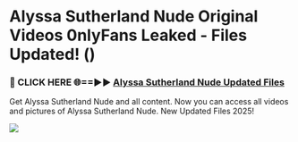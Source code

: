 # Alyssa Sutherland Nude Original Videos 0nlyFans Leaked - Files Updated! ()

<h3>🔴 CLICK HERE 🌐==►► <a href="https://tinyurl.com/2p9ay9w9" rel="nofollow">Alyssa Sutherland Nude Updated Files</a></h3>

Get Alyssa Sutherland Nude and all content. Now you can access all videos and pictures of Alyssa Sutherland Nude. New Updated Files 2025!

[![](https://i.imgur.com/KQgVmj3.gif)](https://tinyurl.com/2p9ay9w9)
